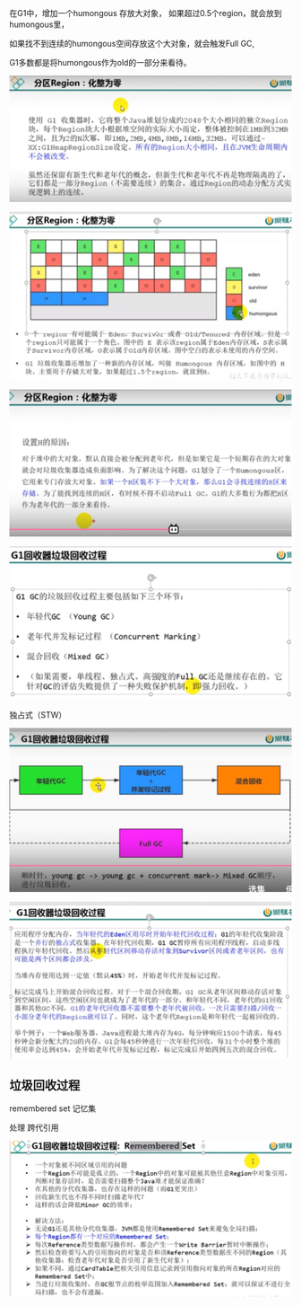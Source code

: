 在G1中，增加一个humongous  存放大对象， 如果超过0.5个region，就会放到humongous里，

如果找不到连续的humongous空间存放这个大对象，就会触发Full GC, 

G1多数都是将humongous作为old的一部分来看待。

![img_27.png](img_27.png)

![img_28.png](img_28.png)

![img_29.png](img_29.png)

![img_30.png](img_30.png)

独占式（STW）

![img_32.png](img_32.png)

![img_31.png](img_31.png)

垃圾回收过程
---

remembered set 记忆集

处理 跨代引用



![img_33.png](img_33.png)